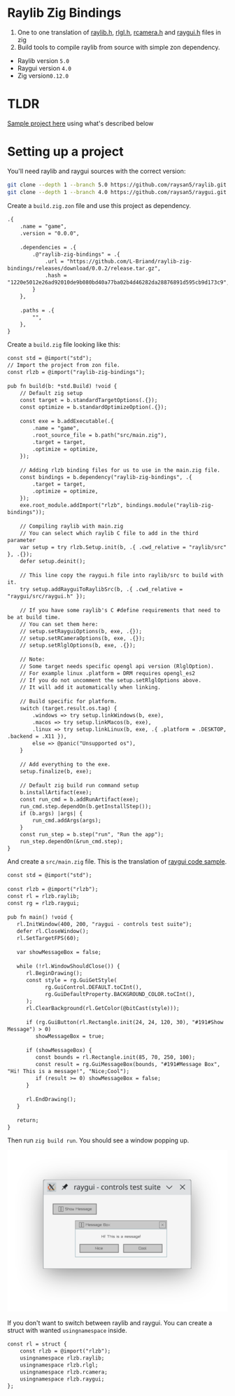 # Raylib Zig Bindings

1. One to one translation of
   [raylib.h](https://github.com/raysan5/raylib/blob/master/src/raylib.h),
   [rlgl.h](https://github.com/raysan5/raylib/blob/master/src/rlgl.h),
   [rcamera.h](https://github.com/raysan5/raylib/blob/master/src/rcamera.h) and
   [raygui.h](https://github.com/raysan5/raygui/blob/master/src/raygui.h) files in zig
2. Build tools to compile raylib from source with simple zon dependency.

- Raylib version `5.0`
- Raygui version `4.0`
- Zig version`0.12.0`

# TLDR

[Sample project here](https://github.com/L-Briand/raylib-zig-bindings-sample) using what's described below

# Setting up a project

You'll need raylib and raygui sources with the correct version:

```bash
git clone --depth 1 --branch 5.0 https://github.com/raysan5/raylib.git
git clone --depth 1 --branch 4.0 https://github.com/raysan5/raygui.git
```

Create a `build.zig.zon` file and use this project as dependency.

```zon
.{
    .name = "game",
    .version = "0.0.0",

    .dependencies = .{
        .@"raylib-zig-bindings" = .{
            .url = "https://github.com/L-Briand/raylib-zig-bindings/releases/download/0.0.2/release.tar.gz",
            .hash = "1220e5012e26ad92010de9b080bd40a77ba02b4d46282da28876891d595cb9d173c9",
        }
    },

    .paths = .{
        "",
    },
}
```

Create a `build.zig` file looking like this:

```zig
const std = @import("std");
// Import the project from zon file.
const rlzb = @import("raylib-zig-bindings");

pub fn build(b: *std.Build) !void {
    // Default zig setup
    const target = b.standardTargetOptions(.{});
    const optimize = b.standardOptimizeOption(.{});

    const exe = b.addExecutable(.{
        .name = "game",
        .root_source_file = b.path("src/main.zig"),
        .target = target,
        .optimize = optimize,
    });

    // Adding rlzb binding files for us to use in the main.zig file.
    const bindings = b.dependency("raylib-zig-bindings", .{
        .target = target,
        .optimize = optimize,
    });
    exe.root_module.addImport("rlzb", bindings.module("raylib-zig-bindings"));

    // Compiling raylib with main.zig
    // You can select which raylib C file to add in the third parameter
    var setup = try rlzb.Setup.init(b, .{ .cwd_relative = "raylib/src" }, .{});
    defer setup.deinit();

    // This line copy the raygui.h file into raylib/src to build with it.
    try setup.addRayguiToRaylibSrc(b, .{ .cwd_relative = "raygui/src/raygui.h" });

    // If you have some raylib's C #define requirements that need to be at build time. 
    // You can set them here:
    // setup.setRayguiOptions(b, exe, .{});
    // setup.setRCameraOptions(b, exe, .{});
    // setup.setRlglOptions(b, exe, .{});

    // Note: 
    // Some target needs specific opengl api version (RlglOption). 
    // For example linux .platform = DRM requires opengl_es2
    // If you do not uncomment the setup.setRlglOptions above.
    // It will add it automatically when linking.

    // Build specific for platform.
    switch (target.result.os.tag) {
        .windows => try setup.linkWindows(b, exe),
        .macos => try setup.linkMacos(b, exe),
        .linux => try setup.linkLinux(b, exe, .{ .platform = .DESKTOP, .backend = .X11 }),
        else => @panic("Unsupported os"),
    }

    // Add everything to the exe.
    setup.finalize(b, exe);

    // Default zig build run command setup
    b.installArtifact(exe);
    const run_cmd = b.addRunArtifact(exe);
    run_cmd.step.dependOn(b.getInstallStep());
    if (b.args) |args| {
        run_cmd.addArgs(args);
    }
    const run_step = b.step("run", "Run the app");
    run_step.dependOn(&run_cmd.step);
}
```

And create a `src/main.zig` file. This is the translation
of [raygui code sample](https://github.com/raysan5/raygui/tree/master?tab=readme-ov-file#code-sample).

```zig
const std = @import("std");

const rlzb = @import("rlzb");
const rl = rlzb.raylib;
const rg = rlzb.raygui;

pub fn main() !void {
   rl.InitWindow(400, 200, "raygui - controls test suite");
   defer rl.CloseWindow();
   rl.SetTargetFPS(60);

   var showMessageBox = false;

   while (!rl.WindowShouldClose()) {
      rl.BeginDrawing();
      const style = rg.GuiGetStyle(
            rg.GuiControl.DEFAULT.toCInt(),
            rg.GuiDefaultProperty.BACKGROUND_COLOR.toCInt(),
      );
      rl.ClearBackground(rl.GetColor(@bitCast(style)));

      if (rg.GuiButton(rl.Rectangle.init(24, 24, 120, 30), "#191#Show Message") > 0)
         showMessageBox = true;

      if (showMessageBox) {
         const bounds = rl.Rectangle.init(85, 70, 250, 100);
         const result = rg.GuiMessageBox(bounds, "#191#Message Box", "Hi! This is a message!", "Nice;Cool");
         if (result >= 0) showMessageBox = false;
      }

      rl.EndDrawing();
   }

   return;
}
```

Then run `zig build run`. You should see a window popping up.

![Raygui window](./raygui_screenshot.png)

If you don't want to switch between raylib and raygui. You can create a struct with wanted `usingnamespace` inside.

```zig 
const rl = struct {
    const rlzb = @import("rlzb");
    usingnamespace rlzb.raylib;
    usingnamespace rlzb.rlgl;
    usingnamespace rlzb.rcamera;
    usingnamespace rlzb.raygui;
};
```